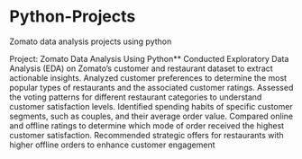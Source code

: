 # Python-Projects
Zomato data analysis projects using python

Project: Zomato Data Analysis Using Python**
 Conducted Exploratory Data Analysis (EDA) on Zomato’s customer and restaurant dataset to extract actionable insights.
 Analyzed customer preferences to determine the most popular types of restaurants and the associated customer ratings.
 Assessed the voting patterns for different restaurant categories to understand customer satisfaction levels.
 Identified spending habits of specific customer segments, such as couples, and their average order value.
 Compared online and offline ratings to determine which mode of order received the highest customer satisfaction.
Recommended strategic offers for restaurants with higher offline orders to enhance customer engagement
